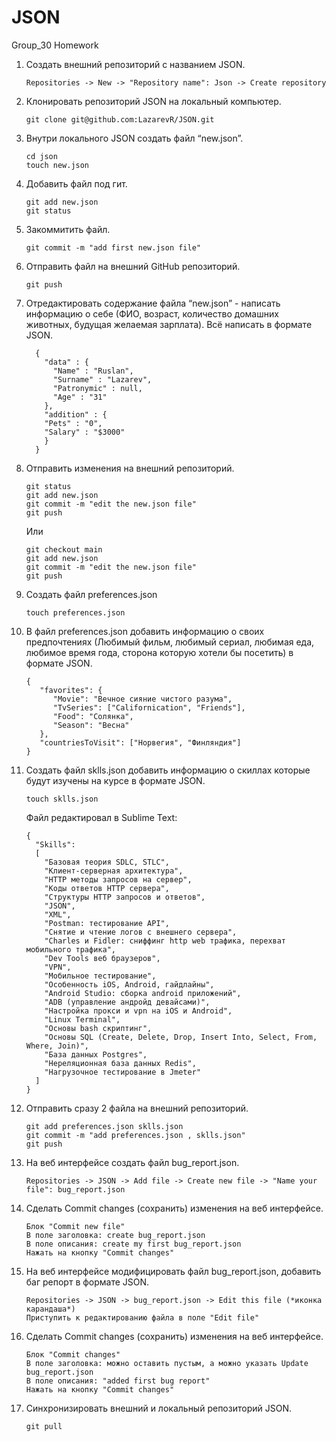 # JSON
Group_30 Homework

1. Создать внешний репозиторий c названием JSON.

	`Repositories -> New -> "Repository name": Json -> Create repository`

2. Клонировать репозиторий JSON на локальный компьютер.

	`git clone git@github.com:LazarevR/JSON.git`

3. Внутри локального JSON создать файл “new.json”.
	```
	cd json
	touch new.json
	```
4. Добавить файл под гит.
	```
	git add new.json
	git status
	```
5. Закоммитить файл.

	`git commit -m "add first new.json file"`

6. Отправить файл на внешний GitHub репозиторий.

	`git push`

7. Отредактировать содержание файла “new.json” - написать информацию о себе (ФИО, возраст, количество домашних животных, будущая желаемая зарплата). Всё написать в формате JSON.
	```
	  {
	    "data" : {
	      "Name" : "Ruslan",
	      "Surname" : "Lazarev",
	      "Patronymic" : null,
	      "Age" : "31"
	    },
	    "addition" : {
	    "Pets" : "0",
	    "Salary" : "$3000"
	    }
	  }
	```
8. Отправить изменения на внешний репозиторий.
	```
	git status
	git add new.json
	git commit -m "edit the new.json file"
	git push
	```
	Или
	```
	git checkout main
	git add new.json
	git commit -m "edit the new.json file"
	git push
	```
9. Создать файл preferences.json

	`touch preferences.json`

10. В файл preferences.json добавить информацию о своих предпочтениях (Любимый фильм, любимый сериал, любимая еда, любимое время года, сторона которую хотели бы посетить) в формате JSON.
	```
	{
	   "favorites": {
	      "Movie": "Вечное сияние чистого разума",
	      "TvSeries": ["Californication", "Friends"],
	      "Food": "Солянка",
	      "Season": "Весна"
	   },
	   "countriesToVisit": ["Норвегия", "Финляндия"]
	}
	```
11. Создать файл sklls.json добавить информацию о скиллах которые будут изучены на курсе в формате JSON.

	`touch sklls.json`

	Файл редактировал в Sublime Text:
	```
	{ 
	  "Skills":
	  [ 
	    "Базовая теория SDLC, STLC",
	    "Клиент-серверная архитектура",
	    "HTTP методы запросов на сервер",
	    "Коды ответов HTTP сервера",
	    "Структуры HTTP запросов и ответов",
	    "JSON",
	    "XML",
	    "Postman: тестирование API",
	    "Снятие и чтение логов c внешнего сервера",
	    "Charles и Fidler: сниффинг http web трафика, перехват мобильного трафика",
	    "Dev Tools веб браузеров",
	    "VPN",
	    "Мобильное тестирование",
	    "Особенность iOS, Android, гайдлайны",
	    "Android Studio: сборка android приложений",
	    "ADB (управление андройд девайсами)",
	    "Настройка прокси и vpn на iOS и Android",
	    "Linux Terminal",
	    "Основы bash скриптинг",
	    "Основы SQL (Create, Delete, Drop, Insert Into, Select, From, Where, Join)",
	    "База данных Postgres",
	    "Нереляционная база данных Redis",
	    "Нагрузочное тестирование в Jmeter"
	  ] 
	}
	```
12. Отправить сразу 2 файла на внешний репозиторий.
	```
	git add preferences.json sklls.json
	git commit -m "add preferences.json , sklls.json"
	git push
	```
13. На веб интерфейсе создать файл bug_report.json.

	`Repositories -> JSON -> Add file -> Create new file -> "Name your file": bug_report.json`

14. Сделать Commit changes (сохранить) изменения на веб интерфейсе.
	```
	Блок "Commit new file"
	В поле заголовка: create bug_report.json
	В поле описания: create my first bug_report.json
	Нажать на кнопку "Commit changes"
	```
15. На веб интерфейсе модифицировать файл bug_report.json, добавить баг репорт в формате JSON.
	```
	Repositories -> JSON -> bug_report.json -> Edit this file (*иконка карандаша*)
	Приступить к редактированию файла в поле "Edit file"
	```
16. Сделать Commit changes (сохранить) изменения на веб интерфейсе.
	```
	Блок "Commit changes"
	В поле заголовка: можно оставить пустым, а можно указать Update bug_report.json
	В поле описания: "added first bug report"
	Нажать на кнопку "Commit changes"
	```
17. Синхронизировать внешний и локальный репозиторий JSON.

	`git pull`
